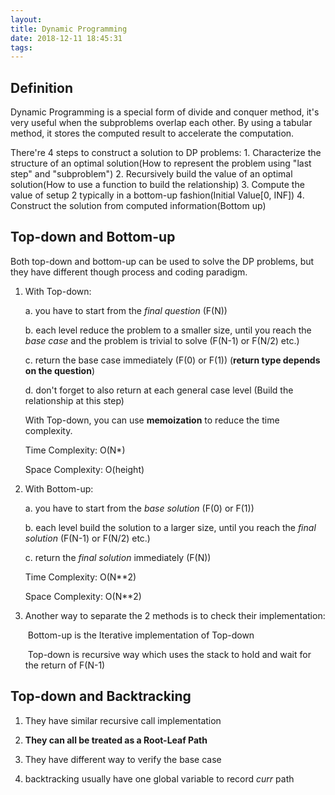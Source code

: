 ```yaml
---
layout: 
title: Dynamic Programming
date: 2018-12-11 18:45:31
tags:
---
```


## Definition

Dynamic Programming is a special form of divide and conquer method, it's very useful when the subproblems overlap each other. By using a tabular method, it stores the computed result to accelerate the computation.

There're 4 steps to construct a solution to DP problems:
        1. Characterize the structure of an optimal solution(How to represent the problem using "last step" and "subproblem")
        2. Recursively build the value of an optimal solution(How to use a function to build the relationship)
        3. Compute the value of setup 2 typically in a bottom-up fashion(Initial Value[0, INF])
        4. Construct the solution from computed information(Bottom up)

## Top-down and Bottom-up

Both top-down and bottom-up can be used to solve the DP problems, but they have different though process and coding paradigm.

1. With Top-down:

   a. you have to start from the *final question* (F(N))

   b. each level reduce the problem to a smaller size, until you reach the *base case* and the problem is trivial to solve (F(N-1) or F(N/2) etc.)

   c. return the base case immediately (F(0) or F(1)) (**return type depends on the question**)

   d. don't forget to also return at each general case level (Build the relationship at this step)

   With Top-down, you can use **memoization** to reduce the time complexity.

   Time Complexity: O(N*)

   Space Complexity: O(height)

2. With Bottom-up:

   a. you have to start from the *base solution* (F(0) or F(1))

   b. each level build the solution to a larger size, until you reach the *final solution* (F(N-1) or F(N/2) etc.)

   c. return the *final solution* immediately (F(N))

   Time Complexity: O(N**2)

   Space Complexity: O(N**2)

3. Another way to separate the 2 methods is to check their implementation: 

   ​	Bottom-up is the Iterative implementation of Top-down

   ​	Top-down is recursive way which uses the stack to hold and wait for the return of F(N-1)

## Top-down and Backtracking

1. They have similar recursive call implementation

2. **They can all be treated as a Root-Leaf Path**

3. They have different way to verify the base case

4. backtracking usually have one global variable to record *curr* path

